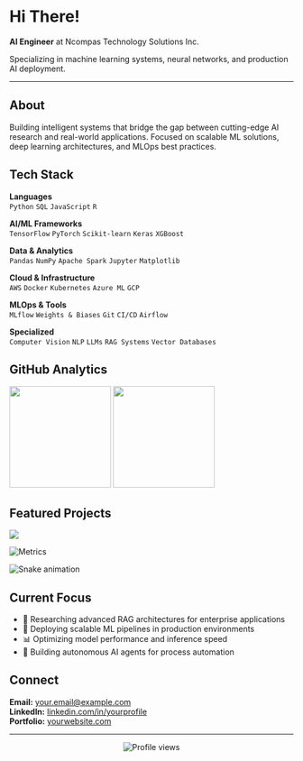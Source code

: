 # Hi There!

**AI Engineer** at Ncompas Technology Solutions Inc.

Specializing in machine learning systems, neural networks, and production AI deployment.

---

## About

Building intelligent systems that bridge the gap between cutting-edge AI research and real-world applications. Focused on scalable ML solutions, deep learning architectures, and MLOps best practices.

## Tech Stack

**Languages**  
`Python` `SQL` `JavaScript` `R`

**AI/ML Frameworks**  
`TensorFlow` `PyTorch` `Scikit-learn` `Keras` `XGBoost`

**Data & Analytics**  
`Pandas` `NumPy` `Apache Spark` `Jupyter` `Matplotlib`

**Cloud & Infrastructure**  
`AWS` `Docker` `Kubernetes` `Azure ML` `GCP`

**MLOps & Tools**  
`MLflow` `Weights & Biases` `Git` `CI/CD` `Airflow`

**Specialized**  
`Computer Vision` `NLP` `LLMs` `RAG Systems` `Vector Databases`

## GitHub Analytics

<p align="left">
  <img height="180em" src="https://github-readme-stats.vercel.app/api?username=Princeu3&show_icons=true&theme=transparent&hide_border=true&count_private=true&hide=contribs&line_height=24&text_color=000&icon_color=000&title_color=000" />
  <img height="180em" src="https://github-readme-stats.vercel.app/api/top-langs/?username=Princeu3&layout=compact&theme=transparent&hide_border=true&text_color=000&title_color=000&langs_count=6" />
</p>

## Featured Projects

<p align="left">
  <a href="https://github.com/Princeu3">
    <img align="center" src="https://github-readme-stats.vercel.app/api/pin/?username=Princeu3&repo=Princeu3&theme=transparent&hide_border=true&text_color=000&title_color=000&icon_color=000" />
  </a>
</p>

![Metrics](https://metrics.lecoq.io/Princeu3?template=classic&base.header=0&base.activity=0&base.community=0&base.repositories=0&base.metadata=0&achievements=1&achievements.threshold=C&achievements.secrets=true&achievements.display=compact&achievements.limit=0&config.timezone=America%2FNew_York)

![Snake animation](https://github.com/Princeu3/Princeu3/blob/output/github-contribution-grid-snake.svg)

## Current Focus

- 🔬 Researching advanced RAG architectures for enterprise applications
- 🚀 Deploying scalable ML pipelines in production environments
- 📊 Optimizing model performance and inference speed
- 🤖 Building autonomous AI agents for process automation

## Connect

**Email:** [your.email@example.com](mailto:princeupadhyay1401@gmail.com)  
**LinkedIn:** [linkedin.com/in/yourprofile](https://www.linkedin.com/in/princeu/)  
**Portfolio:** [yourwebsite.com](https://princeuni.vercel.app/)

---

<p align="center">
  <img src="https://komarev.com/ghpvc/?username=Princeu3&color=000000&style=flat&label=Profile+Views" alt="Profile views" />
</p>
